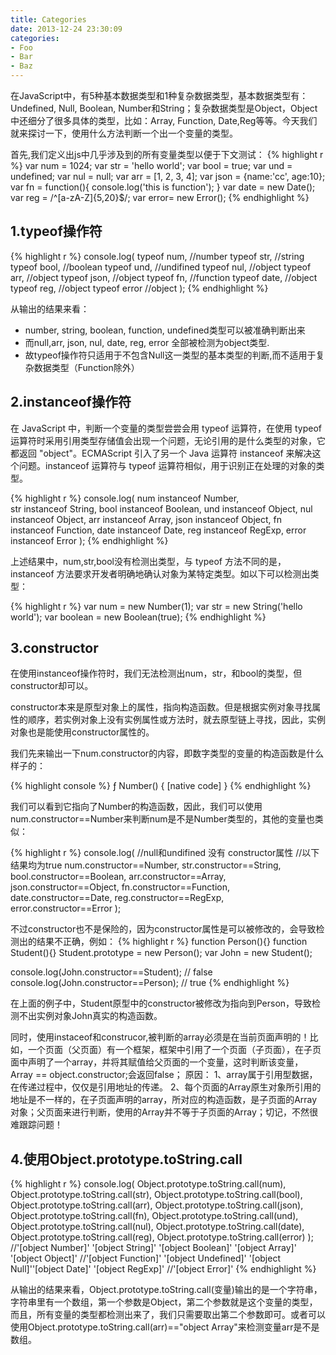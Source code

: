 ```yaml
---
title: Categories
date: 2013-12-24 23:30:09
categories:
- Foo
- Bar
- Baz
---
```

在JavaScript中，有5种基本数据类型和1种复杂数据类型，基本数据类型有：Undefined, Null, Boolean, Number和String；复杂数据类型是Object，Object中还细分了很多具体的类型，比如：Array, Function, Date,Reg等等。今天我们就来探讨一下，使用什么方法判断一个出一个变量的类型。

首先,我们定义出js中几乎涉及到的所有变量类型以便于下文测试：
{% highlight r %}
 var num  = 1024;
 var str  = 'hello world';
 var bool = true;
 var und  = undefined;
 var nul  = null;
 var arr  = [1, 2, 3, 4];
 var json = {name:'cc', age:10};
 var fn = function(){ console.log('this is function'); }
 var date = new Date();
 var reg  = /^[a-zA-Z]{5,20}$/;
 var error= new Error();
{% endhighlight %}

## 1.typeof操作符

{% highlight r %}
console.log(
    typeof num,     //number
    typeof str,     //string
    typeof bool,    //boolean
    typeof und,     //undifined
    typeof nul,     //object
    typeof arr,     //object
    typeof json,    //object
    typeof fn,      //function
    typeof date,    //object
    typeof reg,     //object
    typeof error    //object
 ); 
{% endhighlight %}

从输出的结果来看：
- number, string, boolean, function, undefined类型可以被准确判断出来
- 而null,arr, json, nul, date, reg, error 全部被检测为object类型.
- 故typeof操作符只适用于不包含Null这一类型的基本类型的判断,而不适用于复杂数据类型（Function除外）

## 2.instanceof操作符

在 JavaScript 中，判断一个变量的类型尝尝会用 typeof 运算符，在使用 typeof 运算符时采用引用类型存储值会出现一个问题，无论引用的是什么类型的对象，它都返回 "object"。ECMAScript 引入了另一个 Java 运算符 instanceof 来解决这个问题。instanceof 运算符与 typeof 运算符相似，用于识别正在处理的对象的类型。

{% highlight r %}
 console.log(
    num instanceof Number,     
    str instanceof String,
    bool instanceof Boolean,
    und instanceof Object,
    nul instanceof Object,
    arr instanceof Array,
    json instanceof Object,
    fn instanceof Function,
    date instanceof Date,
    reg instanceof RegExp,
    error instanceof Error
 ); 
{% endhighlight %}

上述结果中，num,str,bool没有检测出类型，与 typeof 方法不同的是，instanceof 方法要求开发者明确地确认对象为某特定类型。如以下可以检测出类型：

{% highlight r %}
 var num = new Number(1);
 var str = new String('hello world');
 var boolean = new Boolean(true);
{% endhighlight %}

## 3.constructor

在使用instanceof操作符时，我们无法检测出num，str，和bool的类型，但constructor却可以。

constructor本来是原型对象上的属性，指向构造函数。但是根据实例对象寻找属性的顺序，若实例对象上没有实例属性或方法时，就去原型链上寻找，因此，实例对象也是能使用constructor属性的。

我们先来输出一下num.constructor的内容，即数字类型的变量的构造函数是什么样子的：

{% highlight console %}
 ƒ Number() { [native code] } 
{% endhighlight %}

我们可以看到它指向了Number的构造函数，因此，我们可以使用num.constructor==Number来判断num是不是Number类型的，其他的变量也类似：

{% highlight r %}
 console.log(
    //null和undifined 没有 constructor属性
    //以下结果均为true
    num.constructor==Number,
    str.constructor==String,
    bool.constructor==Boolean,
    arr.constructor==Array,
    json.constructor==Object,
    fn.constructor==Function,
    date.constructor==Date,
    reg.constructor==RegExp,
    error.constructor==Error
 ); 

不过constructor也不是保险的，因为constructor属性是可以被修改的，会导致检测出的结果不正确，例如：
{% highlight r %}
function Person(){}
function Student(){}
Student.prototype = new Person();
var John = new Student();

console.log(John.constructor==Student); // false
console.log(John.constructor==Person);  // true
{% endhighlight %}

在上面的例子中，Student原型中的constructor被修改为指向到Person，导致检测不出实例对象John真实的构造函数。

同时，使用instaceof和construcor,被判断的array必须是在当前页面声明的！比如，一个页面（父页面）有一个框架，框架中引用了一个页面（子页面），在子页面中声明了一个array，并将其赋值给父页面的一个变量，这时判断该变量，Array == object.constructor;会返回false；
原因：
1、array属于引用型数据，在传递过程中，仅仅是引用地址的传递。
2、每个页面的Array原生对象所引用的地址是不一样的，在子页面声明的array，所对应的构造函数，是子页面的Array对象；父页面来进行判断，使用的Array并不等于子页面的Array；切记，不然很难跟踪问题！

## 4.使用Object.prototype.toString.call
{% highlight r %}
console.log(
    Object.prototype.toString.call(num),
    Object.prototype.toString.call(str),
    Object.prototype.toString.call(bool),
    Object.prototype.toString.call(arr),
    Object.prototype.toString.call(json),
    Object.prototype.toString.call(fn),
    Object.prototype.toString.call(und),
    Object.prototype.toString.call(nul),
    Object.prototype.toString.call(date),
    Object.prototype.toString.call(reg),
    Object.prototype.toString.call(error)
);
//'[object Number]' '[object String]' '[object Boolean]' '[object Array]' '[object Object]'
//'[object Function]' '[object Undefined]' '[object Null]''[object Date]' '[object RegExp]'
//'[object Error]'
{% endhighlight %}

从输出的结果来看，Object.prototype.toString.call(变量)输出的是一个字符串，字符串里有一个数组，第一个参数是Object，第二个参数就是这个变量的类型，而且，所有变量的类型都检测出来了，我们只需要取出第二个参数即可。或者可以使用Object.prototype.toString.call(arr)=="object Array"来检测变量arr是不是数组。